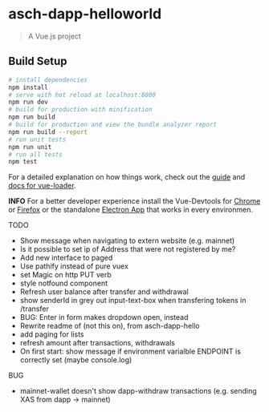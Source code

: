 # asch-dapp-helloworld

> A Vue.js project

## Build Setup

``` bash
# install dependencies
npm install
# serve with hot reload at localhost:8080
npm run dev
# build for production with minification
npm run build
# build for production and view the bundle analyzer report
npm run build --report
# run unit tests
npm run unit
# run all tests
npm test
```

For a detailed explanation on how things work, check out the [guide](http://vuejs-templates.github.io/webpack/) and [docs for vue-loader](http://vuejs.github.io/vue-loader).

__INFO__
For a better developer experience install the Vue-Devtools for [Chrome](https://chrome.google.com/webstore/detail/vuejs-devtools/nhdogjmejiglipccpnnnanhbledajbpd) or [Firefox](https://addons.mozilla.org/en-US/firefox/addon/vue-js-devtools/) or the standalone [Electron App](https://github.com/vuejs/vue-devtools/blob/master/shells/electron/README.md) that works in every environmen.
 

TODO
- Show message when navigating to extern website (e.g. mainnet)
- Is it possible to set ip of Address that were not registered by me?
- Add new interface to paged
- Use pathify instead of pure vuex
- set Magic on http PUT verb
- style notfound component
- Refresh user balance after transfer and withdrawal
- show senderId in grey out input-text-box when transfering tokens in /transfer
- BUG: Enter in form makes dropdown open, instead
- Rewrite readme of (not this on), from asch-dapp-hello
- add paging for lists
- refresh amount after transactions, withdrawals
- On first start: show message if environment varialble ENDPOINT is correctly set (maybe console.log) 

BUG
- mainnet-wallet doesn't show dapp-withdraw transactions (e.g. sending XAS from dapp -> mainnet)
